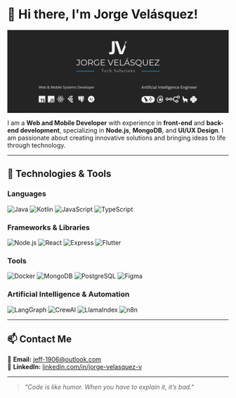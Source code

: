 # 👋 Hi there, I'm Jorge Velásquez!  

<img align="center" src="https://github.com/Giovanni1906/Giovanni1906/raw/main/main-profile.jpg"/>

I am a **Web and Mobile Developer** with experience in **front-end** and **back-end development**, specializing in **Node.js**, **MongoDB**, and **UI/UX Design**. I am passionate about creating innovative solutions and bringing ideas to life through technology.

---

## 🚀 Technologies & Tools  
### **Languages**
![Java](https://img.shields.io/badge/Java-%23ED8B00.svg?style=for-the-badge&logo=java&logoColor=white)
![Kotlin](https://img.shields.io/badge/Kotlin-%230095D5.svg?style=for-the-badge&logo=kotlin&logoColor=white)
![JavaScript](https://img.shields.io/badge/JavaScript-%23F7DF1E.svg?style=for-the-badge&logo=javascript&logoColor=black)
![TypeScript](https://img.shields.io/badge/TypeScript-%23007ACC.svg?style=for-the-badge&logo=typescript&logoColor=white)

### **Frameworks & Libraries**
![Node.js](https://img.shields.io/badge/Node.js-%23339933.svg?style=for-the-badge&logo=node.js&logoColor=white)
![React](https://img.shields.io/badge/React-%2361DAFB.svg?style=for-the-badge&logo=react&logoColor=black)
![Express](https://img.shields.io/badge/Express.js-%23000000.svg?style=for-the-badge&logo=express&logoColor=white)
![Flutter](https://img.shields.io/badge/Flutter-%2302569B.svg?style=for-the-badge&logo=flutter&logoColor=white)

### **Tools**
![Docker](https://img.shields.io/badge/Docker-%230db7ed.svg?style=for-the-badge&logo=docker&logoColor=white)
![MongoDB](https://img.shields.io/badge/MongoDB-%2347A248.svg?style=for-the-badge&logo=mongodb&logoColor=white)
![PostgreSQL](https://img.shields.io/badge/PostgreSQL-%23336791.svg?style=for-the-badge&logo=postgresql&logoColor=white)
![Figma](https://img.shields.io/badge/Figma-%23F24E1E.svg?style=for-the-badge&logo=figma&logoColor=white)

### **Artificial Intelligence & Automation**
![LangGraph](https://img.shields.io/badge/LangGraph-%23007ACC.svg?style=for-the-badge&logo=azurefunctions&logoColor=white)
![CrewAI](https://img.shields.io/badge/CrewAI-%23000000.svg?style=for-the-badge&logo=github&logoColor=white)
![LlamaIndex](https://img.shields.io/badge/LlamaIndex-%23FBA918.svg?style=for-the-badge&logo=llama&logoColor=black)
![n8n](https://img.shields.io/badge/n8n-%23EF6C00.svg?style=for-the-badge&logo=n8n&logoColor=white)

---

## 📫 Contact Me  
📧 **Email:** jeff-1906@outlook.com  
💼 **LinkedIn:** [linkedin.com/in/jorge-velasquez-v](https://www.linkedin.com/in/jorge-velasquez-v/)  

---

> _"Code is like humor. When you have to explain it, it’s bad."_  
